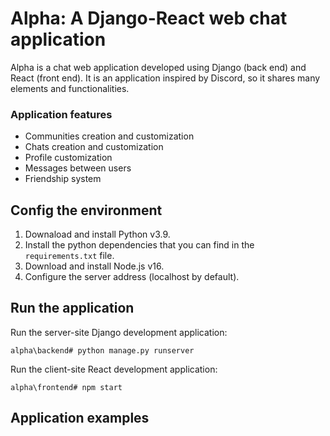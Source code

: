 # Alpha: A Django-React web chat application

Alpha is a chat web application developed using Django (back end) and React (front end). It is an application inspired by Discord, so it shares many elements and functionalities.

### Application features

- Communities creation and customization
- Chats creation and customization
- Profile customization
- Messages between users
- Friendship system

## Config the environment

1. Downaload and install Python v3.9.
2. Install the python dependencies that you can find in the `requirements.txt` file.
3. Download and install Node.js v16.
4. Configure the server address (localhost by default).

## Run the application

Run the server-site Django development application:

```
alpha\backend# python manage.py runserver
```

Run the client-site React development application:

```
alpha\frontend# npm start
```


## Application examples


